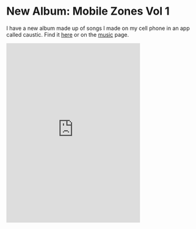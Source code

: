 # New Album: Mobile Zones Vol 1

I have a new album made up of songs I made on my cell phone in an app
called caustic. Find it
[here](https://jessespillane.bandcamp.com/album/mobile-songs-vol-1) or
on the [music](music.html) page.

<iframe style="border: 0; width: 350px; height: 470px;" src="https://bandcamp.com/EmbeddedPlayer/album=445789157/size=large/bgcol=ffffff/linkcol=0687f5/tracklist=false/transparent=true/" seamless><a href="http://jessespillane.bandcamp.com/album/mobile-songs-vol-1">Mobile Songs Vol 1 by Jesse Spillane</a></iframe>
